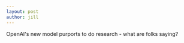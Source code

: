 ```yaml
---
layout: post
author: jill
---
```

OpenAI's new model purports to do research - what are folks saying?